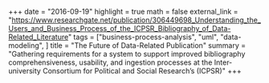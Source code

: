 +++
date = "2016-09-19"
highlight = true
math = false
external_link = "https://www.researchgate.net/publication/306449698_Understanding_the_Users_and_Business_Process_of_the_ICPSR_Bibliography_of_Data-Related_Literature"
tags = ["business-process-analysis", "uml", "data-modeling", ]
title = "The Future of Data-Related Publication"
summary = "Gathering requirements for a system to support improved bibliography comprehensiveness, usability, and ingestion processes at the Inter-university Consortium for Political and Social Research’s (ICPSR)"
+++
